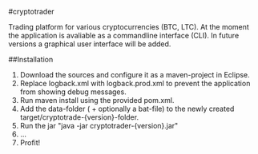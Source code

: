 #cryptotrader

Trading platform for various cryptocurrencies (BTC, LTC). At the moment the application is avaliable as a commandline interface (CLI). In future versions a graphical user interface will be added.

##Installation
1. Download the sources and configure it as a maven-project in Eclipse.
2. Replace logback.xml with logback.prod.xml to prevent the application from showing debug messages.
3. Run maven install using the provided pom.xml.
4. Add the data-folder ( + optionally a bat-file) to the newly created target/cryptotrade-{version}-folder.
5. Run the jar "java -jar cryptotrader-{version}.jar"
6. ...
7. Profit!
